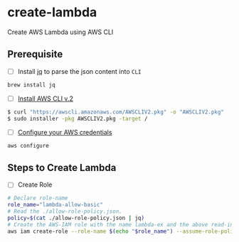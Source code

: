 # create-lambda
Create AWS Lambda using AWS CLI

## Prerequisite
- [ ] Install [jq] to parse the json content into `CLI` 
```bash
brew install jq
```
- [ ] [Install AWS CLI v.2]
```bash
$ curl "https://awscli.amazonaws.com/AWSCLIV2.pkg" -o "AWSCLIV2.pkg"
$ sudo installer -pkg AWSCLIV2.pkg -target /
```

- [ ] [Configure your AWS credentials]
```bash
aws configure
``` 

## Steps to Create Lambda
- [ ] Create Role
```bash
# Declare role-name
role_name="lambda-allow-basic"    
# Read the ./allow-role-policy.json.
policy=$(cat ./allow-role-policy.json | jq)
# Create the AWS-IAM role with the name lambda-ex and the above read-in policy. role-name and policy can be customized.
aws iam create-role --role-name $(echo "$role_name") --assume-role-policy-document $policy  
```

<!-- Below is the referred links. Not appearing in the rendered-markdown-->
[jq]: https://formulae.brew.sh/formula/jq

[Install AWS CLI v.2]: https://docs.aws.amazon.com/cli/latest/userguide/install-cliv2-mac.html

[Configure your AWS credentials]: https://docs.aws.amazon.com/cli/latest/userguide/cli-chap-configure.html

